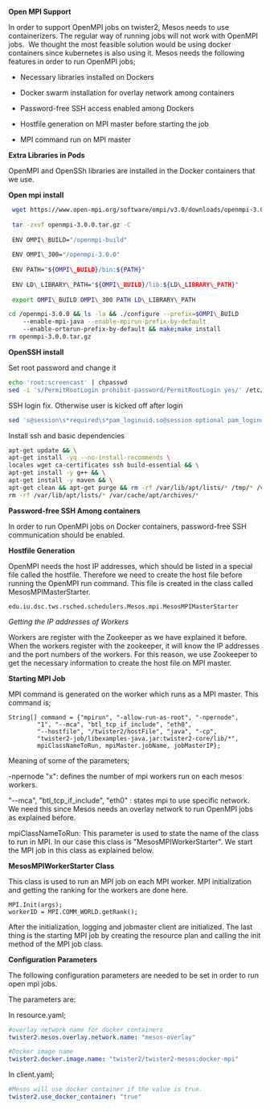 **Open MPI Support**

In order to support OpenMPI jobs on twister2, Mesos needs to use
containerizers. The regular way of running jobs will not work with
OpenMPI jobs.  We thought the most feasible solution would be using
docker containers since kubernetes is also using it. Mesos needs the
following features in order to run OpenMPI jobs;

-   Necessary libraries installed on Dockers

-   Docker swarm installation for overlay network among containers

-   Password-free SSH access enabled among Dockers

-   Hostfile generation on MPI master before starting the job

-   MPI command run on MPI master

**Extra Libraries in Pods**

OpenMPI and OpenSSh libraries are installed in the Docker containers
that we use.

**Open mpi install**

```bash
 wget https://www.open-mpi.org/software/ompi/v3.0/downloads/openmpi-3.0.0.tar.gz
 
 tar -zxvf openmpi-3.0.0.tar.gz -C
 
 ENV OMPI\_BUILD="/openmpi-build"
 
 ENV OMPI\_300="/openmpi-3.0.0"
 
 ENV PATH="${OMPI\_BUILD}/bin:${PATH}"
 
 ENV LD\_LIBRARY\_PATH="${OMPI\_BUILD}/lib:${LD\_LIBRARY\_PATH}"
 
 export OMPI\_BUILD OMPI\_300 PATH LD\_LIBRARY\_PATH
```

```bash
cd /openmpi-3.0.0 && ls -la && ./configure --prefix=$OMPI\_BUILD
    --enable-mpi-java --enable-mpirun-prefix-by-default
    --enable-orterun-prefix-by-default && make;make install
rm openmpi-3.0.0.tar.gz
```

**OpenSSH install**
  
Set root password and change it
 
```bash
echo 'root:screencast' | chpasswd
sed -i 's/PermitRootLogin prohibit-password/PermitRootLogin yes/' /etc/ssh/sshd_config
```

SSH login fix. Otherwise user is kicked off after login

```bash
sed 's@session\s*required\s*pam_loginuid.so@session optional pam_loginuid.so@g' -i /etc/pam.d/sshd
```

Install ssh and basic dependencies

```bash
apt-get update && \
apt-get install -yq --no-install-recommends \
locales wget ca-certificates ssh build-essential && \
apt-get install -y g++ && \
apt-get install -y maven && \
apt-get clean && apt-get purge && rm -rf /var/lib/apt/lists/* /tmp/* /var/tmp/* \
rm -rf /var/lib/apt/lists/* /var/cache/apt/archives/*
```

**Password-free SSH Among containers**

In order to run OpenMPI jobs on Docker containers, password-free SSH
communication should be enabled.

**Hostfile Generation**

OpenMPI needs the host IP addresses, which should be listed in a special
file called the hostfile. Therefore we need to create the host file
before running the OpenMPI run command. This file is created in the
class called MesosMPIMasterStarter.

```text
edu.iu.dsc.tws.rsched.schedulers.Mesos.mpi.MesosMPIMasterStarter
```

*Getting the IP addresses of Workers*

Workers are register with the Zookeeper as we have explained it before.
When the workers register with the zookeeper, it will know the IP
addresses and the port numbers of the workers. For this reason, we use
Zookeeper to get the necessary information to create the host file on
MPI master.

**Starting MPI Job**

MPI command is generated on the worker which runs as a MPI master. This
command is;

```text
String[] command = {"mpirun", "-allow-run-as-root", "-npernode",
        "1", "--mca", "btl_tcp_if_include", "eth0",
        "--hostfile", "/twister2/hostFile", "java", "-cp",
        "twister2-job/libexamples-java.jar:twister2-core/lib/*",
        mpiClassNameToRun, mpiMaster.jobName, jobMasterIP};
```

Meaning of some of the parameters;

-npernode "x": defines the number of mpi workers run on each mesos
workers.

"--mca", "btl\_tcp\_if\_include", "eth0" : states mpi to use
specific network. We need this since Mesos needs an overlay network to
run OpenMPI jobs as explained before.

mpiClassNameToRun: This parameter is used to state the name of the class
to run in MPI. In our case this class is "MesosMPIWorkerStarter". We
start the MPI job in this class as explained below.

**MesosMPIWorkerStarter Class**

This class is used to run an MPI job on each MPI worker. MPI
initialization and getting the ranking for the workers are done here.

```text
MPI.Init(args);
workerID = MPI.COMM_WORLD.getRank();
```

After the initialization, logging and jobmaster client are initialized.
The last thing is the starting MPI job by creating the resource plan and
calling the init method of the MPI job class.

**Configuration Parameters**

The following configuration parameters are needed to be set in order to
run open mpi jobs.

The parameters are:

In resource.yaml;

```yaml
#overlay network name for docker containers
twister2.mesos.overlay.network.name: "mesos-overlay"

#Docker image name
twister2.docker.image.name: "twister2/twister2-mesos:docker-mpi"
```

In client.yaml;

```yaml
#Mesos will use docker container if the value is true.
twister2.use_docker_container: "true"
```

